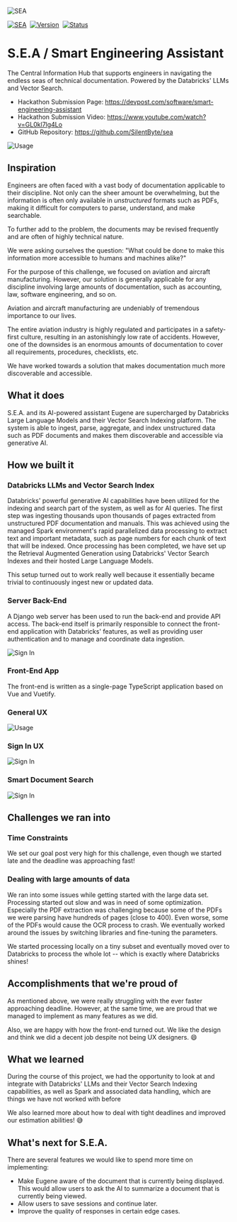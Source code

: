
![SEA](docs/sea_banner_pitch.png)

[![SEA](https://img.shields.io/badge/app-sea-28487b.svg?style=for-the-badge)](https://sea.silentbyte.com)&nbsp;
[![Version](https://img.shields.io/badge/version-1.0-05A5CC.svg?style=for-the-badge)](https://sea.silentbyte.com)&nbsp;
[![Status](https://img.shields.io/badge/status-working-00B20E.svg?style=for-the-badge)](https://sea.silentbyte.com)

# S.E.A / Smart Engineering Assistant

The Central Information Hub that supports engineers in navigating the endless seas of technical documentation. Powered by the Databricks' LLMs and Vector Search.

- Hackathon Submission Page: https://devpost.com/software/smart-engineering-assistant
- Hackathon Submission Video: https://www.youtube.com/watch?v=GL0kl7lg4Lo
- GitHub Repository: https://github.com/SilentByte/sea
 
![Usage](docs/sea_animation.gif)


## Inspiration

Engineers are often faced with a vast body of documentation applicable to their discipline. Not only can the sheer amount be overwhelming, but the information is often only available in *unstructured* formats such as PDFs, making it difficult for computers to parse, understand, and make searchable.

To further add to the problem, the documents may be revised frequently and are often of highly technical nature.

We were asking ourselves the question: "What could be done to make this information more accessible to humans and machines alike?"

For the purpose of this challenge, we focused on aviation and aircraft manufacturing. However, our solution is generally applicable for any discipline involving large amounts of documentation, such as accounting, law, software engineering, and so on.

Aviation and aircraft manufacturing are undeniably of tremendous importance to our lives.

The entire aviation industry is highly regulated and participates in a safety-first culture, resulting in an astonishingly low rate of accidents. However, one of the downsides is an enormous amounts of documentation to cover all requirements, procedures, checklists, etc.

We have worked towards a solution that makes documentation much more discoverable and accessible.


## What it does

S.E.A. and its AI-powered assistant Eugene are supercharged by Databricks Large Language Models and their Vector Search Indexing platform. The system is able to ingest, parse, aggregate, and index unstructured data such as PDF documents and makes them discoverable and accessible via generative AI.


## How we built it


### Databricks LLMs and Vector Search Index

Databricks' powerful generative AI capabilities have been utilized for the indexing and search part of the system, as well as for AI queries. The first step was ingesting thousands upon thousands of pages extracted from unstructured PDF documentation and manuals. This was achieved using the managed Spark environment's rapid parallelized data processing to extract text and important metadata, such as page numbers for each chunk of text that will be indexed. Once processing has been completed, we have set up the Retrieval Augmented Generation using Databricks' Vector Search Indexes and their hosted Large Language Models.

This setup turned out to work really well because it essentially became trivial to continuously ingest new or updated data.


### Server Back-End

A Django web server has been used to run the back-end and provide API access. The back-end itself is primarily responsible to connect the front-end application with Databricks' features, as well as providing user authentication and to manage and coordinate data ingestion.

![Sign In](docs/django.png)


### Front-End App

The front-end is written as a single-page TypeScript application based on Vue and Vuetify.


### General UX

![Usage](docs/sea_animation.gif)


### Sign In UX

![Sign In](docs/sign_in.png)


### Smart Document Search

![Sign In](docs/smart_search.png)


## Challenges we ran into


### Time Constraints

We set our goal post very high for this challenge, even though we started late and the deadline was approaching fast!


### Dealing with large amounts of data

We ran into some issues while getting started with the large data set. Processing started out slow and was in need of some optimization. Especially the PDF extraction was challenging because some of the PDFs we were parsing have hundreds of pages (close to 400). Even worse, some of the PDFs would cause the OCR process to crash. We eventually worked around the issues by switching libraries and fine-tuning the parameters.

We started processing locally on a tiny subset and eventually moved over to Databricks to process the whole lot -- which is exactly where Databricks shines!


## Accomplishments that we're proud of

As mentioned above, we were really struggling with the ever faster approaching deadline. However, at the same time, we are proud that we managed to implement as many features as we did.

Also, we are happy with how the front-end turned out. We like the design and think we did a decent job despite not being UX designers. 😄


## What we learned

During the course of this project, we had the opportunity to look at and integrate with Databricks' LLMs and their Vector Search Indexing capabilities, as well as Spark and associated data handling, which are things we have not worked with before

We also learned more about how to deal with tight deadlines and improved our estimation abilities! 😅


## What's next for S.E.A.


There are several features we would like to spend more time on implementing:

* Make Eugene aware of the document that is currently being displayed. This would allow users to ask the AI to summarize a document that is currently being viewed.
* Allow users to save sessions and continue later.
* Improve the quality of responses in certain edge cases.
